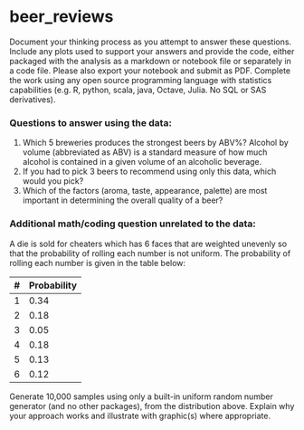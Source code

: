 # beer_reviews

Document your thinking process as you attempt to answer these questions. Include any plots used to support your answers and provide the code, either packaged with the analysis as a markdown or notebook file or separately in a code file.  Please also export your notebook and submit as PDF. Complete the work using any open source programming language with statistics capabilities (e.g. R, python, scala, java, Octave, Julia. No SQL or SAS derivatives).


### Questions to answer using the data:

1. Which 5 breweries produces the strongest beers by ABV%? Alcohol by volume (abbreviated as ABV) is a standard measure of how much alcohol is contained in a given volume of an alcoholic beverage.
2. If you had to pick 3 beers to recommend using only this data, which would you pick?
3. Which of the factors (aroma, taste, appearance, palette) are most important in determining the overall quality of a beer?

### Additional math/coding question unrelated to the data:

A die is sold for cheaters which has 6 faces that are weighted unevenly so that the probability of rolling each number is not uniform. The probability of rolling each number is given in the table below:

| #   | Probability |
| --- | ----------- |
|  1  |     0.34    |
|  2  |     0.18    |
|  3  |     0.05    |
|  4  |     0.18    |
|  5  |     0.13    |
|  6  |     0.12    |

Generate 10,000 samples using only a built-in uniform random number generator (and no other packages), from the distribution above. Explain why your approach works and illustrate with graphic(s) where appropriate.
